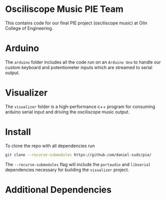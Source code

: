 # Osciliscope Music PIE Team 
This contains code for our final PIE project (osciliscope music) at Olin College of Engineering. 

# Arduino
The ```arduino``` folder includes all the code run on an ```Arduino Uno``` to handle our custom keyboard and potentiometer inputs which are streamed to serial output. 

# Visualizer 
The ```visualizer``` folder is a high-performance c++ program for consuming arduino serial input and driving the osciliscope music output. 

# Install
To clone the repo with all dependencies run 
```bash 
git clone --recurse-submodules https://github.com/daniel-sudz/pie/
```
The ```--recurse-submodules``` flag will include the ```portaudio``` and ```libserial``` dependencies necessary for building the ```visualizer``` project. 

# Additional Dependencies 
